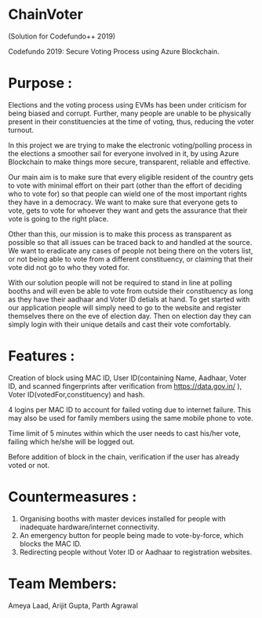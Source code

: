 # ChainVoter
(Solution for Codefundo++ 2019)

Codefundo 2019:
Secure Voting Process using Azure Blockchain.

# Purpose :

Elections and the voting process using EVMs has been under criticism for being biased and corrupt. Further, many people are unable to be physically present in their constituencies at the time of voting, thus, reducing the voter turnout. 

In this project we are trying to make the electronic voting/polling process in the elections a smoother sail for everyone involved in it, by using Azure Blockchain to make things more secure, transparent, reliable and effective.

Our main aim is to make sure that every eligible resident of the country gets to vote with minimal effort on their part (other than the effort of deciding who to vote for) so that people can wield one of the most important rights they have in a democracy. We want to make sure that everyone gets to vote, gets to vote for whoever they want and gets the assurance that their vote is going to the right place.

Other than this, our mission is to make this process as transparent as possible so that all issues can be traced back to and handled at the source. We want to eradicate any cases of people not being there on the voters list, or not being able to vote from a different constituency, or claiming that their vote did not go to who they voted for.

With our solution people will not be required to stand in line at polling booths and will even be able to vote from outside their constituency as long as they have their aadhaar and Voter ID detials at hand. To get started with our application people will simply need to go to the website and register themselves there on the eve of election day. Then on election day they can simply login with their unique details and cast their vote comfortably.

# Features :

Creation of block using MAC ID, User ID(containing Name, Aadhaar, Voter ID, and scanned fingerprints after verification from https://data.gov.in/ ), Voter ID(votedFor,constituency) and hash.

4 logins per MAC ID to account for failed voting due to internet failure. This may also be used for family members using the same mobile phone to vote.

Time limit of 5 minutes within which the user needs to cast his/her vote, failing which he/she will be logged out.

Before addition of block in the chain, verification if the user has already voted or not.


# Countermeasures :

1. Organising booths with master devices installed for people with inadequate hardware/internet connectivity.
2. An emergency button for people being made to vote-by-force, which blocks the MAC ID.
3. Redirecting people without Voter ID or Aadhaar to registration websites.


# Team Members: 
Ameya Laad,
Arijit Gupta,
Parth Agrawal
